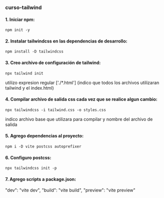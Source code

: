 ### curso-tailwind

#### 1. Iniciar npm:
`npm init -y`

#### 2. Instalar tailwindcss en las dependencias de desarrollo:
`npm install -D tailwindcss`

#### 3. Creo archivo de configuración de tailwind:
`npx tailwind init`

utilizo expresion regular ['./*.html'] (indico que todos los archivos utilizaran tailwind y el index.html)

#### 4. Compilar archivo de salida css cada vez que se realice algun cambio:
`npx tailwindcss -i tailwind.css -o styles.css`

indico archivo base que utilizara para compilar y nombre del archivo de salida

#### 5. Agrego dependencias al proyecto:
`npm i -D vite postcss autoprefixer`

#### 6. Configuro postcss:
`npx tailwindcss init -p`

#### 7. Agrego scripts a package.json:
  "dev": "vite dev",
"build": "vite build",
    "preview": "vite preview"